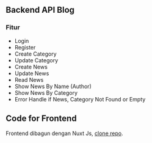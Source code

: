 
## Backend API Blog
### Fitur
- Login
- Register
- Create Category
- Update Category
- Create News
- Update News
- Read News
- Show News By Name (Author)
- Show News By Category
- Error Handle if News, Category Not Found or Empty




## Code for Frontend

Frontend dibagun dengan Nuxt Js, [clone repo](https://github.com/andes2912/frontend-blog).

